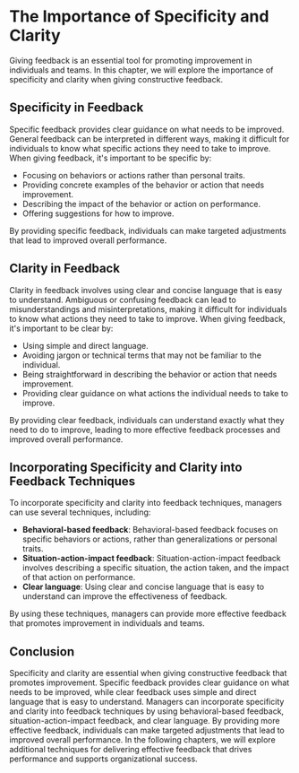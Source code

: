 The Importance of Specificity and Clarity
============================================================================================================

Giving feedback is an essential tool for promoting improvement in individuals and teams. In this chapter, we will explore the importance of specificity and clarity when giving constructive feedback.

Specificity in Feedback
-----------------------

Specific feedback provides clear guidance on what needs to be improved. General feedback can be interpreted in different ways, making it difficult for individuals to know what specific actions they need to take to improve. When giving feedback, it's important to be specific by:

* Focusing on behaviors or actions rather than personal traits.
* Providing concrete examples of the behavior or action that needs improvement.
* Describing the impact of the behavior or action on performance.
* Offering suggestions for how to improve.

By providing specific feedback, individuals can make targeted adjustments that lead to improved overall performance.

Clarity in Feedback
-------------------

Clarity in feedback involves using clear and concise language that is easy to understand. Ambiguous or confusing feedback can lead to misunderstandings and misinterpretations, making it difficult for individuals to know what actions they need to take to improve. When giving feedback, it's important to be clear by:

* Using simple and direct language.
* Avoiding jargon or technical terms that may not be familiar to the individual.
* Being straightforward in describing the behavior or action that needs improvement.
* Providing clear guidance on what actions the individual needs to take to improve.

By providing clear feedback, individuals can understand exactly what they need to do to improve, leading to more effective feedback processes and improved overall performance.

Incorporating Specificity and Clarity into Feedback Techniques
--------------------------------------------------------------

To incorporate specificity and clarity into feedback techniques, managers can use several techniques, including:

* **Behavioral-based feedback**: Behavioral-based feedback focuses on specific behaviors or actions, rather than generalizations or personal traits.
* **Situation-action-impact feedback**: Situation-action-impact feedback involves describing a specific situation, the action taken, and the impact of that action on performance.
* **Clear language**: Using clear and concise language that is easy to understand can improve the effectiveness of feedback.

By using these techniques, managers can provide more effective feedback that promotes improvement in individuals and teams.

Conclusion
----------

Specificity and clarity are essential when giving constructive feedback that promotes improvement. Specific feedback provides clear guidance on what needs to be improved, while clear feedback uses simple and direct language that is easy to understand. Managers can incorporate specificity and clarity into feedback techniques by using behavioral-based feedback, situation-action-impact feedback, and clear language. By providing more effective feedback, individuals can make targeted adjustments that lead to improved overall performance. In the following chapters, we will explore additional techniques for delivering effective feedback that drives performance and supports organizational success.

